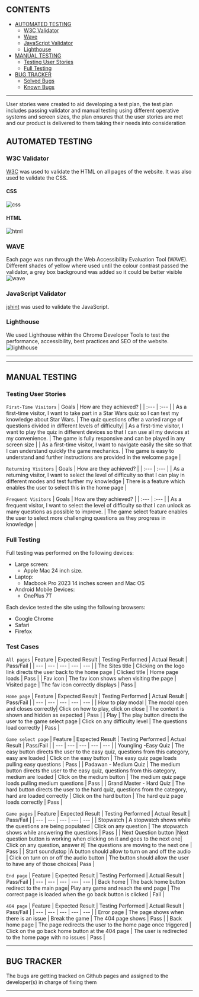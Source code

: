 ## CONTENTS

* [AUTOMATED TESTING](#AUTOMATED-TESTING)
  * [W3C Validator](#W3C-Validator)
  * [Wave](#Wave)
  * [JavaScript Validator](#JavaScript-Validator)
  * [Lighthouse](#Lighthouse)
* [MANUAL TESTING](#MANUAL-TESTING)
  * [Testing User Stories](#Testing-User-Stories)
  * [Full Testing](#Full-Testing)
* [BUG TRACKER](#BUG-TRACKER)
  *  [Solved Bugs](#Solved-Bugs)
  *  [Known Bugs](#known-Bugs)

- - -

User stories were created to aid developing a test plan, the test plan includes passing validator and manual testing using different operative systems and screen sizes, the plan ensures that the user stories are met and our product is delivered to them taking their needs into consideration

## AUTOMATED TESTING

### W3C Validator

[W3C](https://validator.w3.org/) was used to validate the HTML on all pages of the website. It was also used to validate the CSS.

#### CSS
![css](docs/testing/css.png)

#### HTML
![html](docs/testing/html.png)

### WAVE
Each page was run through the Web Accessibility Evaluation Tool (WAVE).<br>
Different shades of yellow where used until the colour contrast passed the validator, a grey box background was added so it could be better visible<br>
![wave](docs/testing/wave.png)

### JavaScript Validator 
[jshint](https://jshint.com/) was used to validate the JavaScript.


### Lighthouse

We used Lighthouse within the Chrome Developer Tools to test the performance, accessibility, best practices and SEO of the website.
![lighthouse](docs/testing/home-lighthouse.png)

---

- - -

## MANUAL TESTING

### Testing User Stories

`First-Time Visitors`
| Goals | How are they achieved? |
| :--- | :--- |
| As a first-time visitor, I want to take part in a Star Wars quiz so I can test my knowledge about Star Wars. | The quiz questions offer a varied range of questions divided in different levels of difficulty|
| As a first-time visitor, I want to play the quiz in different devices so that I can use all my devices at my convenience. | The game is fully responsive and can be played in any screen size |
| As a first-time visitor, I want to navigate easily the site so that I can understand quickly the game mechanics. | The game is easy to understand and further instructions are provided in the welcome page |

`Returning Visitors`
| Goals | How are they achieved? |
| :--- | :--- |
| As a returning visitor, I want to select the level of difficulty so that I can play in different modes and test further my knowledge | There is a feature which enables the user to select this in the home page |

`Frequent Visitors`
| Goals | How are they achieved? |
| :--- | :--- |
| As a frequent visitor, I want to select the level of difficulty so that I can unlock as many questions as possible to improve. | The game select feature enables the user to select more challenging questions as they progress in knowledge |

### Full Testing
Full testing was performed on the following devices:

- Large screen:
  - Apple Mac 24 inch size.
- Laptop:
  - Macbook Pro 2023 14 inches screen and Mac OS
- Android Mobile Devices:
  - OnePlus 7T 

Each device tested the site using the following browsers:

- Google Chrome
- Safari
- Firefox

### Test Cases
`All pages`
| Feature | Expected Result | Testing Performed | Actual Result | Pass/Fail |
| --- | --- | --- | --- | --- |
| The Sites title | Clicking on the logo link directs the user back to the home page | Clicked title | Home page loads | Pass |
| Fav icon | The fav icon shows when visiting the page | Visited page | The fav icon correctly displays | Pass |

`Home page`
| Feature | Expected Result | Testing Performed | Actual Result | Pass/Fail |
| --- | --- | --- | --- | --- |
| How to play modal | The modal open and closes correctly| Click on how to play, click on close | The content is shown and hidden as expected | Pass |
| Play | The play button directs the user to the game select page | Click on any difficulty level | The questions load correctly | Pass |

`Game select page`
| Feature | Expected Result | Testing Performed | Actual Result | Pass/Fail |
| --- | --- | --- | --- | --- |
| Youngling -Easy Quiz | The easy button directs the user to the easy quiz, questions from this category, easy are loaded | Click on the easy button | The easy quiz page loads pulling easy questions | Pass |
| Padawan - Medium Quiz | The medium button directs the user to the easy quiz, questions from this category, medium are loaded | Click on the medium button | The medium quiz page loads pulling medium questions | Pass |
| Grand Master - Hard Quiz | The hard button directs the user to the hard quiz, questions from the category, hard are loaded correctly | Click on the hard button | The hard quiz page loads correctly | Pass |

`Game pages`
| Feature | Expected Result | Testing Performed | Actual Result | Pass/Fail |
| --- | --- | --- | --- | --- |
| Stopwatch | A stopwatch shows while the questions are being populated | Click on any question | The stopwatch shows while answering the questions | Pass |
| Next Question button |Next question button is working when clicking on it and goes to the next one| Click on any question, answer it| The questions are moving to the next one | Pass |
| Start sound\stop |A button should allow to turn on and off the audio | Click on turn on or off the audio button | The button should allow the user to have any of those choices| Pass |

`End page`
| Feature | Expected Result | Testing Performed | Actual Result | Pass/Fail |
| --- | --- | --- | --- | --- |
| Back home | The back home button redirect to the main page| Play any game and reach the end page | The correct page is loaded when the go back button is clicked | Fail |


`404 page`
| Feature | Expected Result | Testing Performed | Actual Result | Pass/Fail |
| --- | --- | --- | --- | --- |
| Error page | The page shows when there is an issue | Break the game | The 404 page shows | Pass |
| Back home page | The page redirects the user to the home page once triggered | Click on the go back home button at the 404 page | The user is redirected to the home page with no issues | Pass |

---

## BUG TRACKER
The bugs are getting tracked on Github pages and assigned to the developer(s) in charge of fixing them

---